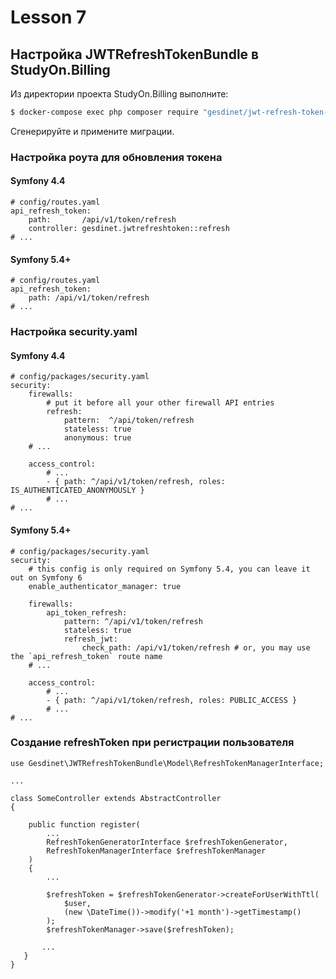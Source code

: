 # Lesson 7

## Настройка JWTRefreshTokenBundle в StudyOn.Billing

Из директории проекта StudyOn.Billing выполните:
```bash
$ docker-compose exec php composer require "gesdinet/jwt-refresh-token-bundle"
```

Сгенерируйте и примените миграции.

### Настройка роута для обновления токена
#### Symfony 4.4
```
# config/routes.yaml
api_refresh_token:
    path:       /api/v1/token/refresh
    controller: gesdinet.jwtrefreshtoken::refresh
# ...
```
#### Symfony 5.4+
```
# config/routes.yaml
api_refresh_token:
    path: /api/v1/token/refresh
# ...
```

### Настройка security.yaml

#### Symfony 4.4
```
# config/packages/security.yaml
security:
    firewalls:
        # put it before all your other firewall API entries
        refresh:
            pattern:  ^/api/token/refresh
            stateless: true
            anonymous: true
    # ...

    access_control:
        # ...
        - { path: ^/api/v1/token/refresh, roles: IS_AUTHENTICATED_ANONYMOUSLY }
        # ...
# ...
```
#### Symfony 5.4+
```
# config/packages/security.yaml
security:
    # this config is only required on Symfony 5.4, you can leave it out on Symfony 6
    enable_authenticator_manager: true

    firewalls:
        api_token_refresh:
            pattern: ^/api/v1/token/refresh
            stateless: true
            refresh_jwt:
                check_path: /api/v1/token/refresh # or, you may use the `api_refresh_token` route name
    # ...

    access_control:
        # ...
        - { path: ^/api/v1/token/refresh, roles: PUBLIC_ACCESS }
        # ...
# ...
```

### Создание refreshToken при регистрации пользователя 

```
use Gesdinet\JWTRefreshTokenBundle\Model\RefreshTokenManagerInterface;

...

class SomeController extends AbstractController
{

    public function register(
        ...
        RefreshTokenGeneratorInterface $refreshTokenGenerator,
        RefreshTokenManagerInterface $refreshTokenManager
    )
    {
        ...
        
        $refreshToken = $refreshTokenGenerator->createForUserWithTtl(
            $user,
            (new \DateTime())->modify('+1 month')->getTimestamp()
        );
        $refreshTokenManager->save($refreshToken);      
       
       ...
   }
}